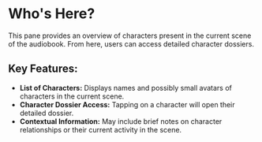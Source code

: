 # Who's Here?

This pane provides an overview of characters present in the current scene of the audiobook. From here, users can access detailed character dossiers.

## Key Features:

*   **List of Characters:** Displays names and possibly small avatars of characters in the current scene.
*   **Character Dossier Access:** Tapping on a character will open their detailed dossier.
*   **Contextual Information:** May include brief notes on character relationships or their current activity in the scene.
